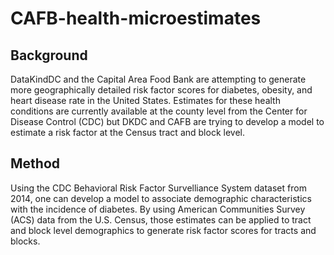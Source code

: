 # CAFB-health-microestimates
## Background
DataKindDC and the Capital Area Food Bank are attempting to generate more geographically detailed risk factor scores for diabetes, obesity, and heart disease rate in the United States. Estimates for these health conditions are currently available at the county level from the Center for Disease Control (CDC) but DKDC and CAFB are trying to develop a model to estimate a risk factor at the Census tract and block level. 

## Method
Using the CDC Behavioral Risk Factor Survelliance System dataset from 2014, one can develop a model to associate demographic characteristics with the incidence of diabetes. By using American Communities Survey (ACS) data from the U.S. Census, those estimates can be applied to tract and block level demographics to generate risk factor scores for tracts and blocks. 